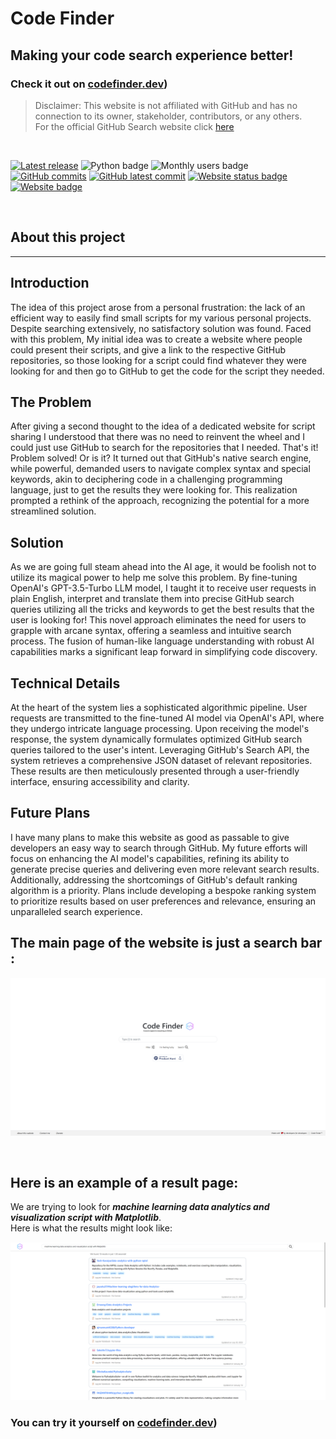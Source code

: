 # Code Finder

## Making your code search experience better!  

### Check it out on [codefinder.dev](https://web.archive.org/web/20250501122633/https://codefinder.dev/))
 
> Disclaimer: This website is not affiliated with GitHub and has no connection to its owner, stakeholder, contributors, or any others.  
> For the official GitHub Search website click [here](https://github.com/search)

<br>


[![Latest release](https://badgen.net/github/release/DanielDekhtyar/CodeFinder)](https://github.com/DanielDekhtyar/CodeFinder/releases)
![Python badge](https://img.shields.io/badge/python-3.12.8-blue)
![Monthly users badge](https://img.shields.io/badge/users-4.9K/month-blue)
[![GitHub commits](https://badgen.net/github/commits/DanielDekhtyar/CodeFinder)](https://GitHub.com/DanielDekhtyar/CodeFinder/commit/)
[![GitHub latest commit](https://badgen.net/github/last-commit/DanielDekhtyar/CodeFinder)](https://GitHub.com/DanielDekhtyar/CodeFinder/commit/)
[![Website status badge](https://img.shields.io/website-up-down-green-red/http/codefinder.dev)](https://codefinder.dev/)
[![Website badge](https://img.shields.io/badge/URL-codefinder.dev-blue)](https://codefinder.dev/)


<br>

## About this project
---

## Introduction
The idea of this project arose from a personal frustration: the lack of an efficient way to easily find small scripts for my various personal projects. Despite searching extensively, no satisfactory solution was found. Faced with this problem, My initial idea was to create a website where people could present their scripts, and give a link to the respective GitHub repositories, so those looking for a script could find whatever they were looking for and then go to GitHub to get the code for the script they needed.

## The Problem
After giving a second thought to the idea of a dedicated website for script sharing I understood that there was no need to reinvent the wheel and I could just use GitHub to search for the repositories that I needed. That's it! Problem solved! Or is it? It turned out that GitHub's native search engine, while powerful, demanded users to navigate complex syntax and special keywords, akin to deciphering code in a challenging programming language, just to get the results they were looking for. This realization prompted a rethink of the approach, recognizing the potential for a more streamlined solution.

## Solution
As we are going full steam ahead into the AI age, it would be foolish not to utilize its magical power to help me solve this problem. By fine-tuning OpenAI's GPT-3.5-Turbo LLM model, I taught it to receive user requests in plain English, interpret and translate them into precise GitHub search queries utilizing all the tricks and keywords to get the best results that the user is looking for! This novel approach eliminates the need for users to grapple with arcane syntax, offering a seamless and intuitive search process. The fusion of human-like language understanding with robust AI capabilities marks a significant leap forward in simplifying code discovery.

## Technical Details
At the heart of the system lies a sophisticated algorithmic pipeline. User requests are transmitted to the fine-tuned AI model via OpenAI's API, where they undergo intricate language processing. Upon receiving the model's response, the system dynamically formulates optimized GitHub search queries tailored to the user's intent. Leveraging GitHub's Search API, the system retrieves a comprehensive JSON dataset of relevant repositories. These results are then meticulously presented through a user-friendly interface, ensuring accessibility and clarity.

## Future Plans
I have many plans to make this website as good as passable to give developers an easy way to search through GitHub. My future efforts will focus on enhancing the AI model's capabilities, refining its ability to generate precise queries and delivering even more relevant search results. Additionally, addressing the shortcomings of GitHub's default ranking algorithm is a priority. Plans include developing a bespoke ranking system to prioritize results based on user preferences and relevance, ensuring an unparalleled search experience.

## The main page of the website is just a search bar :
![Code Finder main page](<Code Finder main page.png>)

<br>

## Here is an example of a result page:
We are trying to look for ***machine learning data analytics and visualization script with Matplotlib***.  
Here is what the results might look like:

![Code Finder results page](<Code Finder results page.png>)


### You can try it yourself on [codefinder.dev](https://web.archive.org/web/20250501122633/https://codefinder.dev/))
